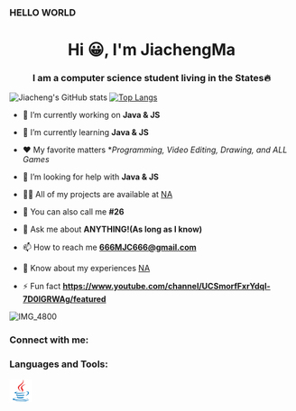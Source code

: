 ### HELLO WORLD

<h1 align="center">Hi 😀, I'm JiachengMa</h1>
<h3 align="center">I am a computer science student living in the States🔥</h3>


![Jiacheng's GitHub stats](https://github-readme-stats.vercel.app/api?username=JiachengMa-26&theme=dracula)
[![Top Langs](https://github-readme-stats.vercel.app/api/top-langs/?username=anuraghazra&langs_count=8)](https://github.com/anuraghazra/github-readme-stats)
- 🔭 I’m currently working on **Java & JS**

- 🌱 I’m currently learning **Java & JS**

- ♥ My favorite matters **Programming, Video Editing, Drawing, and ALL Games*

- 🤝 I’m looking for help with **Java & JS**

- 👨‍💻 All of my projects are available at [NA](NA)

- 📝 You can also call me **#26**

- 💬 Ask me about **ANYTHING!(As long as I know)**

- 📫 How to reach me **666MJC666@gmail.com**

- 📄 Know about my experiences [NA](NA)

- ⚡ Fun fact **https://www.youtube.com/channel/UCSmorfFxrYdql-7D0lGRWAg/featured**

![IMG_4800](https://user-images.githubusercontent.com/77813202/151097147-8ff1c7af-7165-49e8-bfba-d76049f5a23b.gif)

<h3 align="left">Connect with me:</h3>
<p align="left">
</p>

<h3 align="left">Languages and Tools:</h3>
<p align="left"> <a href="https://www.java.com" target="_blank" rel="noreferrer"> <img src="https://raw.githubusercontent.com/devicons/devicon/master/icons/java/java-original.svg" alt="java" width="40" height="40"/> </a> </p>
